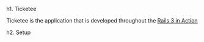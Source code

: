 h1. Ticketee

Ticketee is the application that is developed throughout the [Rails 3 in Action](http://manning.com/katz)

h2. Setup

